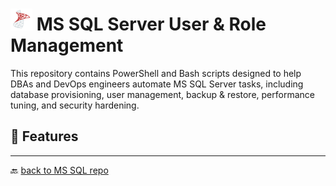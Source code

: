 # <img src="../../Assets/pics/icons8-microsoft-sql-server-48.svg" width="35" alt="MS SQL server User and Accounts"> MS SQL Server User & Role Management

This repository contains PowerShell and Bash scripts designed to help DBAs and DevOps engineers automate MS SQL Server tasks, including database provisioning, user management, backup & restore, performance tuning, and security hardening.

## 🚀 Features

---

🔙 [back to MS SQL repo](../)
